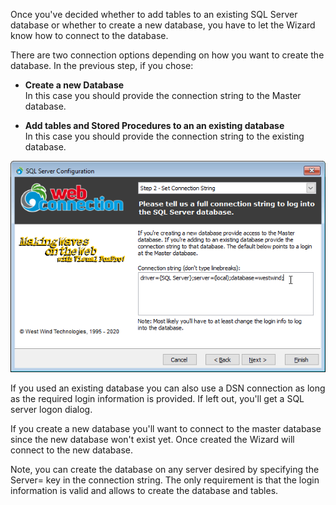 Once you've decided whether to add tables to an existing SQL Server database or whether to create a new database, you have to let the Wizard know how to connect to the database.

There are two connection options depending on how you want to create the database. In the previous step, if you chose:

* **Create a new Database**  
In this case you should provide the connection string to the Master database.

* **Add tables and Stored Procedures to an an existing database**  
In this case you should provide the connection string to the existing database.

![](/images/ManagementConsole/SQLConfig2.png)

If you used an existing database you can also use a DSN connection as long as the required login information is provided. If left out, you'll get a SQL server logon dialog. 

If you create a new database you'll want to connect to the master database since the new database won't exist yet. Once created the Wizard will connect to the new database.

Note, you can create the database on any server desired by specifying the Server= key in the connection string. The only requirement is that the login information is valid and allows to create the database and tables.